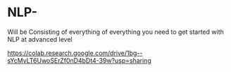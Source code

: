 # NLP-
Will be Consisting of everything of everything you need to get started with NLP at advanced level

https://colab.research.google.com/drive/1bg--sYcMvLT6UwoSErZf0nD4bDt4-39w?usp=sharing
